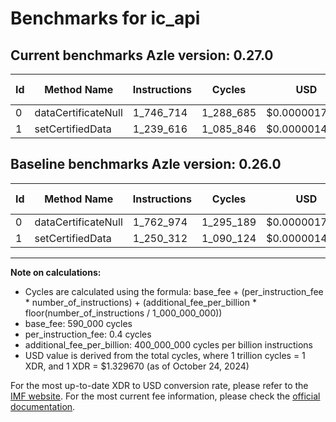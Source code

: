 # Benchmarks for ic_api

## Current benchmarks Azle version: 0.27.0

| Id  | Method Name         | Instructions | Cycles    | USD           | USD/Million Calls | Change                             |
| --- | ------------------- | ------------ | --------- | ------------- | ----------------- | ---------------------------------- |
| 0   | dataCertificateNull | 1_746_714    | 1_288_685 | $0.0000017135 | $1.71             | <font color="green">-16_260</font> |
| 1   | setCertifiedData    | 1_239_616    | 1_085_846 | $0.0000014438 | $1.44             | <font color="green">-10_696</font> |

## Baseline benchmarks Azle version: 0.26.0

| Id  | Method Name         | Instructions | Cycles    | USD           | USD/Million Calls |
| --- | ------------------- | ------------ | --------- | ------------- | ----------------- |
| 0   | dataCertificateNull | 1_762_974    | 1_295_189 | $0.0000017222 | $1.72             |
| 1   | setCertifiedData    | 1_250_312    | 1_090_124 | $0.0000014495 | $1.44             |

---

**Note on calculations:**

- Cycles are calculated using the formula: base_fee + (per_instruction_fee \* number_of_instructions) + (additional_fee_per_billion \* floor(number_of_instructions / 1_000_000_000))
- base_fee: 590_000 cycles
- per_instruction_fee: 0.4 cycles
- additional_fee_per_billion: 400_000_000 cycles per billion instructions
- USD value is derived from the total cycles, where 1 trillion cycles = 1 XDR, and 1 XDR = $1.329670 (as of October 24, 2024)

For the most up-to-date XDR to USD conversion rate, please refer to the [IMF website](https://www.imf.org/external/np/fin/data/rms_sdrv.aspx).
For the most current fee information, please check the [official documentation](https://internetcomputer.org/docs/current/developer-docs/gas-cost#execution).
